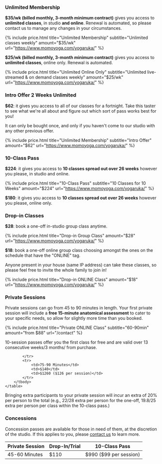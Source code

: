 
### Unlimited Membership

**$35/wk (billed monthly, 3-month minimum contract)** gives you access to **unlimited classes**, in studio **and online**. Renewal is automated, so please contact us to manage any changes in your circumstances.   


{% include price.html title="Unlimited Membership" subtitle="Unlimited classes weekly" amount="$35/wk" url="https://www.momoyoga.com/yogaruka/" %}


**$25/wk (billed monthly, 3-month minimum contract)** gives you access to **unlimited classes**, online only. Renewal is automated.   


{% include price.html title="Unlimited Online Only" subtitle="Unlimited live-streamed & on demand classes weekly" amount="$25/wk" url="https://www.momoyoga.com/yogaruka/" %}



### Intro Offer 2 Weeks Unlimited

**$62**: it gives you access to all of our classes for a fortnight. Take this taster to see what we're all about and figure out which sort of pass works best for you!  

It can only be bought once, and only if you haven't come to our studio with any other previous offer.

{% include price.html title="Unlimited Membership" subtitle="Intro Offer" amount="$62" url="https://www.momoyoga.com/yogaruka/" %}



### 10-Class Pass

**$224**: it gives you access to **10 classes spread out over 26 weeks** however you please, in studio and online.   


{% include price.html title="10-Class Pass" subtitle="10 Classes for 10 Weeks" amount="$224" url="https://www.momoyoga.com/yogaruka/" %}

**$180**: it gives you access to **10 classes spread out over 26 weeks** however you please, online only.   



### Drop-in Classes

**$28**: book a one-off in-studio group class anytime.


{% include price.html title="Drop-in Group Class" amount="$28" url="https://www.momoyoga.com/yogaruka/" %}


**$18**: book a one-off online group class choosing amongst the ones on the schedule that have the "ONLINE" tag.

Anyone present in your house (same IP address) can take these classes, so please feel free to invite the whole family to join in!


{% include price.html title="Drop-in ONLINE Class" amount="$18" url="https://www.momoyoga.com/yogaruka/" %}



### Private Sessions 

Private sessions can go from 45 to 90 minutes in length. Your first private session will include a **free 15-minute anatomical assessment** to cater to your specific needs, so allow for slightly more time than you booked.

{% include price.html title="Private ONLINE Class" subtitle="60-90min" amount="from $88" url="/contact" %}
 
10-session passes offer you the first class for free and are valid over 13 consecutive weeks/3 months/ from purchase. 

<div class="card m-top--md">
	<table class="table"> 
		<thead>
			<tr>
				<th>Private Session</th>
				<th>Drop-In/Trial</th>
				<th>
					10-Class Pass
				</th>
			</tr>
		</thead>
		<tbody>
			<tr>
				<td>45-60 Minutes</td>
				<td>$110</td>
				<td>$990 ($99 per session)</td>
	
			</tr>
			<tr>
				<td>75-90 Minutes</td>
				<td>$140</td>
				<td>$1260 ($126 per session)</td>
			</tr>
		</tbody>
	</table>
</div>

Bringing extra participants to your private session will incur an extra of 20% per person to the total (e.g., $22/$28 extra per person for the one-off, $19.8/$25 extra per person per class within the 10-class pass.)


### Concessions  

Concession passes are available for those in need of them, at the discretion of the studio. If this applies to you, please [contact us](/contact/) to learn more.
